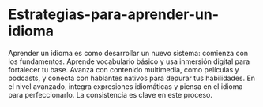 # Estrategias-para-aprender-un-idioma
Aprender un idioma es como desarrollar un nuevo sistema: comienza con los fundamentos. Aprende vocabulario básico y usa inmersión digital para fortalecer tu base. Avanza con contenido multimedia, como películas y podcasts, y conecta con hablantes nativos para depurar tus habilidades. En el nivel avanzado, integra expresiones idiomáticas y piensa en el idioma para perfeccionarlo. La consistencia es clave en este proceso. 
